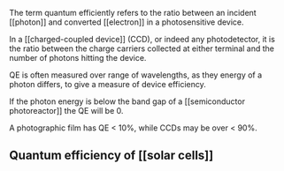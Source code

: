 The term quantum efficiently refers to the ratio between an incident [[photon]] and converted [[electron]] in a photosensitive device.  

In a [[charged-coupled device]] (CCD), or indeed any photodetector, it is the ratio between the charge carriers collected at either terminal and the number of photons hitting the device. 

QE is often measured over range of wavelengths, as they energy of a photon differs, to give a measure of device efficiency.

If the photon energy is below the band gap of a [[semiconductor photoreactor]] the QE will be 0. 

A photographic film has QE < 10%, while CCDs may be over < 90%.  

## Quantum efficiency of [[solar cells]]

